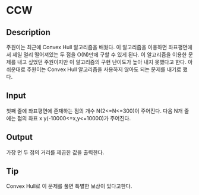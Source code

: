 # CCW

## Description

주원이는 최근에 Convex Hull 알고리즘을 배웠다. 이 알고리즘을 이용하면 좌표평면에서 제일 멀리 떨어져있는 두 점을 O(N)만에 구할 수 있게 된다. 이 알고리즘을 이용한 문제를 내고 싶었던 주원이지만 이 알고리즘의 구현 난이도가 높아 내지 못했다고 한다. 아쉬운대로 주원이는 Convex Hull 알고리즘을 사용하지 않아도 되는 문제를 내기로 했다.

## Input

첫째 줄에 좌표평면에 존재하는 점의 개수 N(2<=N<=300)이 주어진다. 다음 N개 줄에는 점의 좌표 x y(-10000<=x,y<=10000)가 주어진다.

## Output

가장 먼 두 점의 거리를 제곱한 값을 출력한다.

## Tip

Convex Hull로 이 문제를 풀면 특별한 보상이 있다고한다.
